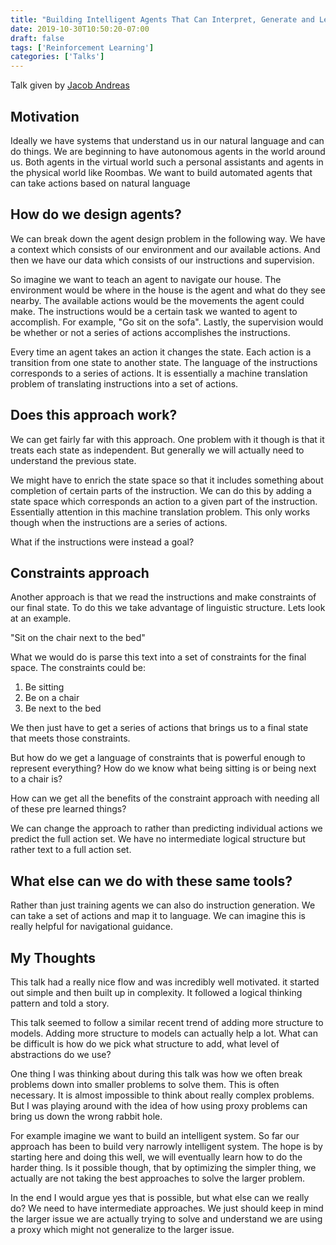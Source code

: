 ```yaml
---
title: "Building Intelligent Agents That Can Interpret, Generate and Learn from Natural Language"
date: 2019-10-30T10:50:20-07:00
draft: false
tags: ['Reinforcement Learning']
categories: ['Talks']
---
```

Talk given by [Jacob Andreas](http://web.mit.edu/jda/www/)

## Motivation

Ideally we have systems that understand us in our natural language and can do things. We are beginning to have autonomous agents in the world around us. Both agents in the virtual world such a personal assistants and agents in the physical world like Roombas. We want to build automated agents that can take actions based on natural language

## How do we design agents?

We can break down the agent design problem in the following way. We have a context which consists of our environment and our available actions. And then we have our data which consists of our instructions and supervision.

So imagine we want to teach an agent to navigate our house. The environment would be where in the house is the agent and what do they see nearby. The available actions would be the movements the agent could make. The instructions would be a certain task we wanted to agent to accomplish. For example, "Go sit on the sofa". Lastly, the supervision would be whether or not a series of actions accomplishes the instructions.

Every time an agent takes an action it changes the state. Each action is a transition from one state to another state. The language of the instructions corresponds to a series of actions. It is essentially a machine translation problem of translating instructions into a set of actions.

## Does this approach work? 

We can get fairly far with this approach. One problem with it though is that it treats each state as independent. But generally we will actually need to understand the previous state.

We might have to enrich the state space so that it includes something about completion of certain parts of the instruction. We can do this by adding a state space which corresponds an action to a given part of the instruction. Essentially attention in this machine translation problem. This only works though when the instructions are a series of actions.

What if the instructions were instead a goal?

## Constraints approach

Another approach is that we read the instructions and make constraints of our final state. To do this we take advantage of linguistic structure. Lets look at an example.

"Sit on the chair next to the bed"

What we would do is parse this text into a set of constraints for the final space. The constraints could be:

1. Be sitting
2. Be on a chair
3. Be next to the bed

We then just have to get a series of actions that brings us to a final state that meets those constraints.

But how do we get a language of constraints that is powerful enough to represent everything? How do we know what being sitting is or being next to a chair is?

How can we get all the benefits of the constraint approach with needing all of these pre learned things?

We can change the approach to rather than predicting individual actions we predict the full action set. We have no intermediate logical structure but rather text to a full action set.

## What else can we do with these same tools?

Rather than just training agents we can also do instruction generation. We can take a set of actions and map it to language. We can imagine this is really helpful for navigational guidance.

## My Thoughts

This talk had a really nice flow and was incredibly well motivated. it started out simple and then built up in complexity. It followed a logical thinking pattern and told a story.

This talk seemed to follow a similar recent trend of adding more structure to models. Adding more structure to models can actually help a lot. What can be difficult is how do we pick what structure to add, what level of abstractions do we use?

One thing I was thinking about during this talk was how we often break problems down into smaller problems to solve them. This is often necessary. It is almost impossible to think about really complex problems. But I was playing around with the idea of how using proxy problems can bring us down the wrong rabbit hole.

For example imagine we want to build an intelligent system. So far our approach has been to build very narrowly intelligent system. The hope is by starting here and doing this well, we will eventually learn how to do the harder thing. Is it possible though, that by optimizing the simpler thing, we actually are not taking the best approaches to solve the larger problem.

In the end I would argue yes that is possible, but what else can we really do? We need to have intermediate approaches. We just should keep in mind the larger issue we are actually trying to solve and understand we are using a proxy which might not generalize to the larger issue.

